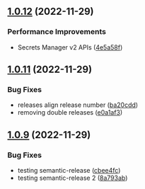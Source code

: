 ## [1.0.12](https://github.com/ydekel6/secrets-manager-python-sdk/compare/v1.0.11...v1.0.12) (2022-11-29)


### Performance Improvements

* Secrets Manager v2 APIs ([4e5a58f](https://github.com/ydekel6/secrets-manager-python-sdk/commit/4e5a58fdf044ffa8f37ff289b85679b60d36a2d2))

## [1.0.11](https://github.com/ydekel6/secrets-manager-python-sdk/compare/v1.0.10...v1.0.11) (2022-11-29)


### Bug Fixes

* releases align release number ([ba20cdd](https://github.com/ydekel6/secrets-manager-python-sdk/commit/ba20cdd608baca02e891acb0cf3fe4774cb03e6d))
* removing double releases ([e0a1af3](https://github.com/ydekel6/secrets-manager-python-sdk/commit/e0a1af3596fcc4121f3832919dae082d97c3d3de))

## [1.0.9](https://github.com/ydekel6/secrets-manager-python-sdk/compare/v1.0.8...v1.0.9) (2022-11-29)


### Bug Fixes

* testing semantic-release ([cbee4fc](https://github.com/ydekel6/secrets-manager-python-sdk/commit/cbee4fc484410eeadd08012b9fa3199bfce436e6))
* testing semantic-release 2 ([8a793ab](https://github.com/ydekel6/secrets-manager-python-sdk/commit/8a793abd7d08dd7019d805bf1b958197accd1d19))
